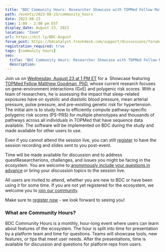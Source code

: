 ```yaml
---
title: "BDC Community Hours: Researcher Showcase with TOPMed Fellow Matthew Goodman, PhD"
path: /events/2023-08-23/community_hours
date: 2023-08-23
time: 1:00 - 2:00 pm EST
display_date: August 23, 2023
location: "Zoom"
url: https://bit.ly/BDC-August
forum_post: https://bdcatalyst.freshdesk.com/support/discussions/forums/60000252439
registration_required: true
tags: [community hours]
seo:
  title: "BDC Community Hours: Researcher Showcase with TOPMed Fellow Matthew Goodman, PhD"
  description:
---
```

Join us on [Wednesday, August 23 at 1 PM ET](https://bit.ly/BDC-August) for a  Showcase featuring [TOPMed Fellow Matthew Goodman, PhD](https://topmed.nhlbi.nih.gov/awards/15742), whose current research focuses on gene-environment interactions (GxE) and polygenic risk scores. With a team of researchers, he is assessing the impact that sleep-related exposures have on systolic and diastolic blood pressure, mean arterial pressure, pulse pressure, and pre-existing genetic risk for hypertension. The initial aim is to study how to efficiently compute pathway-specific polygenic risk scores (PS-PRS) for multiple phenotypes and thousands of pathways across all individuals in TOPMed that have sequence data available. The software will be implemented on BDC during the study and made available for other users to use. 

Even if you cannot attend the session live, you can still [register](http://bit.ly/BDC-August) to have the session recording and slides sent to you post-event.

Time will be made available for discussion and to address questResearcherions, challenges, and issues you might be facing in the ecosystem. You are welcome to [anonymously include your questions in advance](https://forms.gle/iPifJTM5q2eeKa7UA) or bring your discussion topics to the session live.

All users are invited to attend, whether you are new to BDC or have been using it for some time. If you are not yet registered for the ecosystem, we welcome you to [join our community](https://biodatacatalyst.nhlbi.nih.gov/contact/ecosystem/).

Make sure to [register now](http://bit.ly/BDC-August) - we look forward to seeing you!

### What are Community Hours?

BDC Community Hours is a monthly, hour-long event where users can learn about features of the ecosystem. The hour is split into time for presentation by a platform team and time for questions. Teams will showcase tools, new features, or tips that meet user needs. After the presentations, time is available for discussion and questions for platform reps from users.